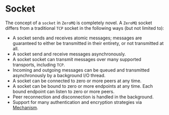 # Socket

The concept of a `socket` in `ZeroMQ` is completely novel. A `ZeroMQ` socket
differs from a traditional `TCP` socket in the following ways (but not limited to):

* A socket sends and receives atomic messages; messages are guaranteed to
    either be transmitted in their entirety, or not transmitted at all.
* A socket send and receive messages asynchronously.
* A socket socket can transmit messages over many supported transports, including `TCP`.
* Incoming and outgoing messages can be queued and transmitted asynchronously
    by a background I/O thread.
* A socket can be connected to zero or more peers at any time.
* A socket can be bound to zero or more endpoints at any time. Each bound
    endpoint can listen to zero or more peers.
* Peer reconnection and disconnection is handled in the background.
* Support for many authentication and encryption strategies via [Mechanism].

[Mechanism]: https://docs.rs/libzmq/0.1/libzmq/auth/enum.Mechanism.html
